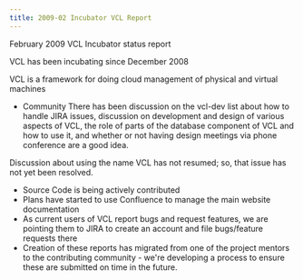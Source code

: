 ```yaml
---
title: 2009-02 Incubator VCL Report
---
```


February 2009 VCL Incubator status report

VCL has been incubating since December 2008

VCL is a framework for doing cloud management of physical and virtual
machines

* Community
There has been discussion on the vcl-dev list about how to handle JIRA
issues, discussion on development and design of various aspects of VCL, the
role of parts of the database component of VCL and how to use it, and
whether or not having design meetings via phone conference are a good idea.

Discussion about using the name VCL has not resumed; so, that issue has not
yet been resolved.

* Source Code is being actively contributed
* Plans have started to use Confluence to manage the main website
documentation
* As current users of VCL report bugs and request features, we are pointing
them to JIRA to create an account and file bugs/feature requests there
* Creation of these reports has migrated from one of the project mentors to
the contributing community - we're developing a process to ensure these are
submitted on time in the future.

